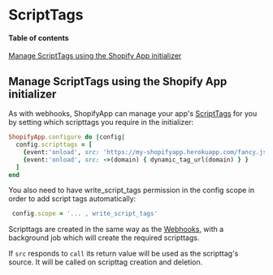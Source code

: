# ScriptTags

#### Table of contents

[Manage ScriptTags using the Shopify App initializer](#manage-scripttags-using-the-shopify-app-initializer)

## Manage ScriptTags using the Shopify App initializer

As with webhooks, ShopifyApp can manage your app's [ScriptTags](https://shopify-dev-staging.shopifycloud.com/docs/admin-api/graphql/reference/online-store/scripttag) for you by setting which scripttags you require in the initializer:

```ruby
ShopifyApp.configure do |config|
  config.scripttags = [
    {event:'onload', src: 'https://my-shopifyapp.herokuapp.com/fancy.js'},
    {event:'onload', src: ->(domain) { dynamic_tag_url(domain) } }
  ]
end
```

You also need to have write_script_tags permission in the config scope in order to add script tags automatically:

```ruby
 config.scope = '... , write_script_tags'
```

Scripttags are created in the same way as the [Webhooks](/docs/shopify_app/webhooks.md), with a background job which will create the required scripttags.

If `src` responds to `call` its return value will be used as the scripttag's source. It will be called on scripttag creation and deletion.
